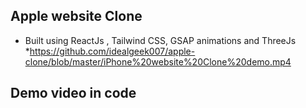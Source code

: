 ## Apple website Clone

* Built using ReactJs , Tailwind CSS, GSAP animations and ThreeJs
*https://github.com/idealgeek007/apple-clone/blob/master/iPhone%20website%20Clone%20demo.mp4

## Demo video in code